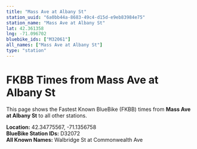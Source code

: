 ```yaml
---
title: "Mass Ave at Albany St"
station_uuid: "6a0bb44a-8683-49c4-d15d-e9eb83984e75"
station_name: "Mass Ave at Albany St"
lat: 42.361358
lng: -71.096702
bluebike_ids: ["M32061"]
all_names: ["Mass Ave at Albany St"]
type: "station"
---
```


# FKBB Times from Mass Ave at Albany St

This page shows the Fastest Known BlueBike (FKBB) times from **Mass Ave at Albany St** to all other stations.

**Location:** 42.34775567, -71.1356758  
**BlueBike Station IDs:** D32072  
**All Known Names:** Walbridge St at Commonwealth Ave

